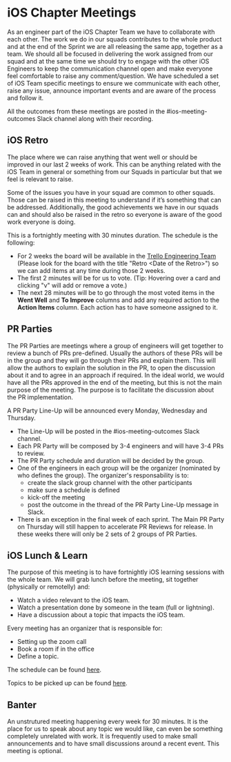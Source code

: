 # iOS Chapter Meetings

As an engineer part of the iOS Chapter Team we have to collaborate with each other. The work we do in our squads contributes to the whole product and at the end of the Sprint we are all releasing the same app, together as a team. 
We should all be focused in delivering the work assigned from our squad and at the same time we should try to engage with the other iOS Engineers to keep the communication channel open and make everyone feel comfortable to raise any comment/question.
We have scheduled a set of iOS Team specific meetings to ensure we communicate with each other, raise any issue, announce important events and are aware of the process and follow it.

All the outcomes from these meetings are posted in the #ios-meeting-outcomes Slack channel along with their recording.

## iOS Retro

The place where we can raise anything that went well or should be improved in our last 2 weeks of work. This can be anything related with the iOS Team in general or something from our Squads in particular but that we feel is relevant to raise. 

Some of the issues you have in your squad are common to other squads. Those can be raised in this meeting to understand if it’s something that can be addressed. Additionally, the good achievements we have in our squads can and should also be raised in the retro so everyone is aware of the good work everyone is doing.

This is a fortnightly meeting with 30 minutes duration.
The schedule is the following:

* For 2 weeks the board will be available in the [Trello Engineering Team](https://trello.com/iosengineeringteam) (Please look for the board with the title "Retro \<Date of the Retro>") so we can add items at any time during those 2 weeks.
* The first 2 minutes will be for us to vote. (Tip: Hovering over a card and clicking "v" will add or remove a vote.)
* The next 28 minutes will be to go through the most voted items in the **Went Well** and **To Improve** columns and add any required action to the **Action Items** column. Each action has to have someone assigned to it.

## PR Parties

The PR Parties are meetings where a group of engineers will get together to review a bunch of PRs pre-defined. Usually the authors of these PRs will be in the group and they will go through their PRs and explain them.
This will allow the authors to explain the solution in the PR, to open the discussion about it and to agree in an approach if required. In the ideal world, we would have all the PRs approved in the end of the meeting, but this is not the main purpose of the meeting. The purpose is to facilitate the discussion about the PR implementation.

A PR Party Line-Up will be announced every Monday, Wednesday and Thursday.

* The Line-Up will be posted in the #ios-meeting-outcomes Slack channel.
* Each PR Party will be composed by 3-4 engineers and will have 3-4 PRs to review.
* The PR Party schedule and duration will be decided by the group.
* One of the engineers in each group will be the organizer (nominated by who defines the group). The organizer's responsability is to:
    - create the slack group channel with the other participants
    - make sure a schedule is defined
    - kick-off the meeting
    - post the outcome in the thread of the PR Party Line-Up message in Slack.
* There is an exception in the final week of each sprint. The Main PR Party on Thursday will still happen to accelerate PR Reviews for release. In these weeks there will only be 2 sets of 2 groups of PR Parties.

## iOS Lunch & Learn

The purpose of this meeting is to have fortnightly iOS learning sessions with the whole team.
We will grab lunch before the meeting, sit together (physically or remotelly) and:

* Watch a video relevant to the iOS team.
* Watch a presentation done by someone in the team (full or lightning).
* Have a discussion about a topic that impacts the iOS team.

Every meeting has an organizer that is responsible for:

* Setting up the zoom call
* Book a room if in the office
* Define a topic.

The schedule can be found [here](https://docs.google.com/spreadsheets/d/1kdY3edy_TeqIGH_7VnZzElxgVo_qD2z4EF-arWNShyw/edit#gid=0).

Topics to be picked up can be found [here](https://docs.google.com/spreadsheets/d/1kdY3edy_TeqIGH_7VnZzElxgVo_qD2z4EF-arWNShyw/edit#gid=1037493294).

## Banter

An unstrutured meeting happening every week for 30 minutes. It is the place for us to speak about any topic we would like, can even be something completely unrelated with work. 
It is frequently used to make small announcements and to have small discussions around a recent event.
This meeting is optional.
